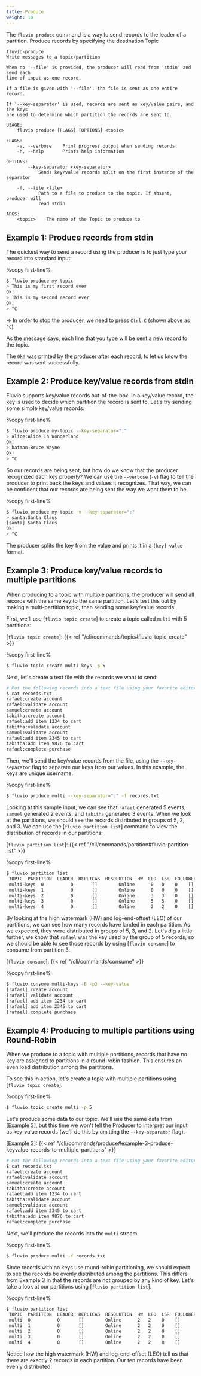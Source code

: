 ```yaml
---
title: Produce
weight: 10
---
```


The `fluvio produce` command is a way to send records to the leader of a partition.
Produce records by specifying the destination Topic

```
fluvio-produce
Write messages to a topic/partition

When no '--file' is provided, the producer will read from 'stdin' and send each
line of input as one record.

If a file is given with '--file', the file is sent as one entire record.

If '--key-separator' is used, records are sent as key/value pairs, and the keys
are used to determine which partition the records are sent to.

USAGE:
    fluvio produce [FLAGS] [OPTIONS] <topic>

FLAGS:
    -v, --verbose    Print progress output when sending records
    -h, --help       Prints help information

OPTIONS:
        --key-separator <key-separator>
            Sends key/value records split on the first instance of the separator

    -f, --file <file>
            Path to a file to produce to the topic. If absent, producer will
            read stdin

ARGS:
    <topic>    The name of the Topic to produce to
```

## Example 1: Produce records from stdin

The quickest way to send a record using the producer is to just type your record
into standard input:

%copy first-line%
```bash
$ fluvio produce my-topic
> This is my first record ever
Ok!
> This is my second record ever
Ok!
> ^C
```

-> In order to stop the producer, we need to press `Ctrl-C` (shown above as `^C`)

As the message says, each line that you type will be sent a new record to the topic.

The `Ok!` was printed by the producer after each record, to let us know the record
was sent successfully.

## Example 2: Produce key/value records from stdin

Fluvio supports key/value records out-of-the-box. In a key/value record, the key is used
to decide which partition the record is sent to. Let's try sending some simple key/value records:

%copy first-line%
```bash
$ fluvio produce my-topic --key-separator=":"
> alice:Alice In Wonderland
Ok!
> batman:Bruce Wayne
Ok!
> ^C
```

So our records are being sent, but how do we know that the producer recognized each key properly?
We can use the `--verbose` (`-v`) flag to tell the producer to print back the keys and values it
recognizes. That way, we can be confident that our records are being sent the way we want them to be.

%copy first-line%
```bash
$ fluvio produce my-topic -v --key-separator=":"
> santa:Santa Claus
[santa] Santa Claus
Ok!
> ^C
```

The producer splits the key from the value and prints it in a `[key] value` format.

## Example 3: Produce key/value records to multiple partitions

When producing to a topic with multiple partitions, the producer will send
all records with the same key to the same partition. Let's test this out by making
a multi-partition topic, then sending some key/value records.

First, we'll use [`fluvio topic create`] to create a topic called `multi` with 5 partitions:

[`fluvio topic create`]: {{< ref "/cli/commands/topic#fluvio-topic-create" >}}

%copy first-line%
```bash
$ fluvio topic create multi-keys -p 5
```

Next, let's create a text file with the records we want to send:

```bash
# Put the following records into a text file using your favorite editor
$ cat records.txt
rafael:create account
rafael:validate account
samuel:create account
tabitha:create account
rafael:add item 1234 to cart
tabitha:validate account
samuel:validate account
rafael:add item 2345 to cart
tabitha:add item 9876 to cart
rafael:complete purchase
```

Then, we'll send the key/value records from the file, using the `--key-separator` flag to separate
our keys from our values. In this example, the keys are unique username.

%copy first-line%

```bash
$ fluvio produce multi --key-separator=":" -f records.txt
```

Looking at this sample input, we can see that `rafael` generated 5 events, `samuel`
generated 2 events, and `tabitha` generated 3 events. When we look at the partitions,
we should see the records distributed in groups of 5, 2, and 3. We can use the
[`fluvio partition list`] command to view the distribution of records in our partitions:

[`fluvio partition list`]: {{< ref "/cli/commands/partition#fluvio-partition-list" >}}

%copy first-line%

```bash
$ fluvio partition list
 TOPIC  PARTITION  LEADER  REPLICAS  RESOLUTION  HW  LEO  LSR  FOLLOWER OFFSETS
 multi-keys  0          0       []        Online      0   0    0    []
 multi-keys  1          0       []        Online      0   0    0    []
 multi-keys  2          0       []        Online      3   3    0    []
 multi-keys  3          0       []        Online      5   5    0    []
 multi-keys  4          0       []        Online      2   2    0    []
```

By looking at the high watermark (HW) and log-end-offset (LEO) of our partitions,
we can see how many records have landed in each partition. As we expected, they
were distributed in groups of 5, 3, and 2. Let's dig a little further, we know that
`rafael` was the key used by the group of 5 records, so we should be able to see those
records by using [`fluvio consume`] to consume from partition 3.

[`fluvio consume`]: {{< ref "/cli/commands/consume" >}}

%copy first-line%

```bash
$ fluvio consume multi-keys -B -p3 --key-value
[rafael] create account
[rafael] validate account
[rafael] add item 1234 to cart
[rafael] add item 2345 to cart
[rafael] complete purchase
```

## Example 4: Producing to multiple partitions using Round-Robin

When we produce to a topic with multiple partitions, records that have no key
are assigned to partitions in a round-robin fashion. This ensures an even load
distribution among the partitions.

To see this in action, let's create a topic with multiple partitions using
[`fluvio topic create`].

%copy first-line%
```bash
$ fluvio topic create multi -p 5
```

Let's produce some data to our topic. We'll use the same data from [Example 3],
but this time we won't tell the Producer to interpret our input as key-value records
(we'll do this by omitting the `--key-separator` flag).

[Example 3]: {{< ref "/cli/commands/produce#example-3-produce-keyvalue-records-to-multiple-partitions" >}}

```bash
# Put the following records into a text file using your favorite editor
$ cat records.txt
rafael:create account
rafael:validate account
samuel:create account
tabitha:create account
rafael:add item 1234 to cart
tabitha:validate account
samuel:validate account
rafael:add item 2345 to cart
tabitha:add item 9876 to cart
rafael:complete purchase
```

Next, we'll produce the records into the `multi` stream.

%copy first-line%

```bash
$ fluvio produce multi -f records.txt
```

Since records with no keys use round-robin partitioning, we should expect to see
the records be evenly distributed among the partitions. This differs from Example 3
in that the records are not grouped by any kind of key. Let's take a look at our
partitions using [`fluvio partition list`].

%copy first-line%
```bash
$ fluvio partition list
 TOPIC  PARTITION  LEADER  REPLICAS  RESOLUTION  HW  LEO  LSR  FOLLOWER OFFSETS
 multi  0          0       []        Online      2   2    0    []
 multi  1          0       []        Online      2   2    0    []
 multi  2          0       []        Online      2   2    0    []
 multi  3          0       []        Online      2   2    0    []
 multi  4          0       []        Online      2   2    0    []
```

Notice how the high watermark (HW) and log-end-offset (LEO) tell us that there are
exactly 2 records in each partition. Our ten records have been evenly distributed!
